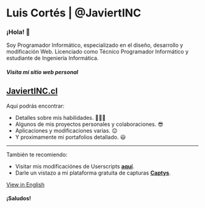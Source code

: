 # Luis Cortés | @JaviertINC
### ¡Hola! 👋

Soy Programador Informático, especializado en el diseño, desarrollo y modificación Web. Licenciado como Técnico Programador Informático y estudiante de Ingeniería Informática.

##### Visita mi sitio web personal
## **[JaviertINC.cl](https://javiertinc.cl)**
Aquí podrás encontrar:
- Detalles sobre mis habilidades. 👨🏻‍💻
- Algunos de mis proyectos personales y colaboraciones. 😎
- Aplicaciones y modificaciones varias. 😉
- Y proximamente mi portafolios detallado. 😃

---
También te recomiendo:
- Visitar mis modificaciónes de Userscripts **[aquí](https://javiertinc.cl/userscripts)**.
- Darle un vistazo a mi plataforma gratuita de capturas **[Captys](https://javiertinc.cl/captys)**.

[View in English](README.md)

#### ¡Saludos!

